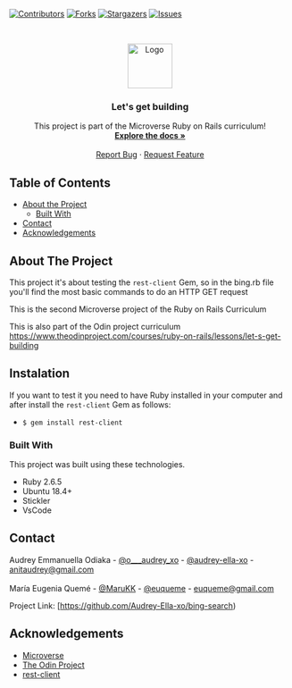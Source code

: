 <!--
*** Thanks for checking out this README Template. If you have a suggestion that would
*** make this better, please fork the repo and create a pull request or simply open
*** an issue with the tag "enhancement".
*** Thanks again! Now go create something AMAZING! :D
-->

<!-- PROJECT SHIELDS -->
<!--
*** I'm using markdown "reference style" links for readability.
*** Reference links are enclosed in brackets [ ] instead of parentheses ( ).
*** See the bottom of this document for the declaration of the reference variables
*** for contributors-url, forks-url, etc. This is an optional, concise syntax you may use.
*** https://www.markdownguide.org/basic-syntax/#reference-style-links
-->
[![Contributors][contributors-shield]][contributors-url]
[![Forks][forks-shield]][forks-url]
[![Stargazers][stars-shield]][stars-url]
[![Issues][issues-shield]][issues-url]

<!-- PROJECT LOGO -->
<br />
<p align="center">
  <a href="https://github.com/Audrey-Ella-xo/bing-search">
    <img src="https://raw.githubusercontent.com/euqueme/toy-app/master/app/assets/images/mLogo.png" alt="Logo" width="80" height="80">
  </a>

  <h3 align="center">Let's get building</h3>

  <p align="center">
    This project is part of the Microverse Ruby on Rails curriculum!
    <br />
    <a href="https://github.com/Audrey-Ella-xo/bing-search"><strong>Explore the docs »</strong></a>
    <br />
    <br />
    <a href="https://github.com/Audrey-Ella-xo/bing-search/issues">Report Bug</a>
    ·
    <a href="https://github.com/Audrey-Ella-xo/bing-search/issues">Request Feature</a>
  </p>
</p>

<!-- TABLE OF CONTENTS -->
## Table of Contents

* [About the Project](#about-the-project)
  * [Built With](#built-with)
* [Contact](#contact)
* [Acknowledgements](#acknowledgements)

<!-- ABOUT THE PROJECT -->
## About The Project

This project it's about testing the `rest-client` Gem, so in the bing.rb file you'll find the most basic commands to do an HTTP GET request

This is the second Microverse project of the Ruby on Rails Curriculum

This is also part of the Odin project curriculum https://www.theodinproject.com/courses/ruby-on-rails/lessons/let-s-get-building


<!-- ABOUT THE PROJECT -->
## Instalation

If you want to test it you need to have Ruby installed in your computer and after install the `rest-client` Gem as follows:
* `$ gem install rest-client`

### Built With
This project was built using these technologies.
* Ruby 2.6.5
* Ubuntu 18.4+
* Stickler
* VsCode

<!-- CONTACT -->
## Contact

Audrey Emmanuella Odiaka - [@o___audrey_xo](https://twitter.com/o___audrey_xo) - [@audrey-ella-xo](https://github.com/audrey-ella-xo) - anitaudrey@gmail.com
<br />
<br />
María Eugenia Quemé - [@MaruKK](https://twitter.com/MaruKK) - [@euqueme](https://github.com/euqueme) - euqueme@gmail.com

Project Link: [https://github.com/Audrey-Ella-xo/bing-search)

<!-- ACKNOWLEDGEMENTS -->
## Acknowledgements
* [Microverse](https://www.microverse.org/)
* [The Odin Project](https://www.theodinproject.com/)
* [rest-client](https://github.com/rest-client/rest-client)

<!-- MARKDOWN LINKS & IMAGES -->
<!-- https://www.markdownguide.org/basic-syntax/#reference-style-links -->
[contributors-shield]: https://img.shields.io/github/contributors/Audrey-Ella-xo/bing-search.svg?style=flat-square
[contributors-url]: https://github.com/Audrey-Ella-xo/bing-search/graphs/contributors
[forks-shield]: https://img.shields.io/github/forks/Audrey-Ella-xo/bing-search.svg?style=flat-square
[forks-url]: https://github.com/Audrey-Ella-xo/bing-search/network/members
[stars-shield]: https://img.shields.io/github/stars/Audrey-Ella-xo/bing-search.svg?style=flat-square
[stars-url]: https://github.com/Audrey-Ella-xo/bing-search/stargazers
[issues-shield]: https://img.shields.io/github/issues/Audrey-Ella-xo/bing-search.svg?style=flat-square
[issues-url]: https://github.com/Audrey-Ella-xo/bing-search/issues
